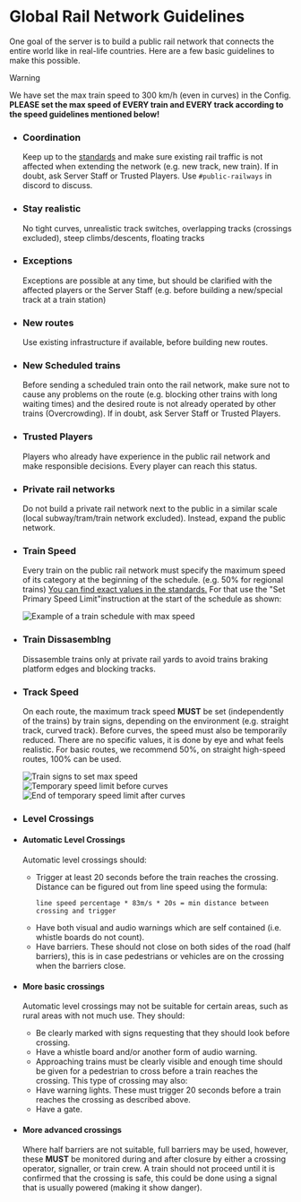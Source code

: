 # Global Rail Network Guidelines
One goal of the server is to build a public rail network that connects the entire world like in real-life countries. Here are a few basic guidelines to make this possible.

> [!WARNING]
> We have set the max train speed to 300 km/h (even in curves) in the Config. **PLEASE set the max speed of EVERY train and EVERY track according to the speed guidelines mentioned below!**

- ### Coordination
  Keep up to the [standards](https://github.com/MisterJulsen/MinecraftCommunityServer/blob/main/standards.md) and make sure existing rail traffic is not affected when extending the network (e.g. new track, new train). If in doubt, ask Server Staff or Trusted Players. Use `#public-railways` in discord to discuss.
- ### Stay realistic
  No tight curves, unrealistic track switches, overlapping tracks (crossings excluded), steep climbs/descents, floating tracks
- ### Exceptions
  Exceptions are possible at any time, but should be clarified with the affected players or the Server Staff (e.g. before building a new/special track at a train station)
- ### New routes
  Use existing infrastructure if available, before building new routes.
- ### New Scheduled trains
  Before sending a scheduled train onto the rail network, make sure not to cause any problems on the route (e.g. blocking other trains with long waiting times) and the desired route is not already operated by other trains (Overcrowding). If in doubt, ask Server Staff or Trusted Players.
- ### Trusted Players
  Players who already have experience in the public rail network and make responsible decisions. Every player can reach this status.
- ### Private rail networks
  Do not build a private rail network next to the public in a similar scale (local subway/tram/train network excluded). Instead, expand the public network.
- ### Train Speed
  Every train on the public rail network must specify the maximum speed of its category at the beginning of the schedule. (e.g. 50% for regional trains) [You can find exact values ​​in the standards.](https://github.com/MisterJulsen/MinecraftCommunityServer/blob/main/standards.md)
  For that use the "Set Primary Speed Limit"instruction at the start of the schedule as shown:

  ![Example of a train schedule with max speed](https://github.com/user-attachments/assets/973c04b1-4ee2-4c23-8adc-826228f53f6b)

- ### Train Dissasemblng
  Dissasemble trains only at private rail yards to avoid trains braking platform edges and blocking tracks.

- ### Track Speed
  On each route, the maximum track speed **MUST** be set (independently of the trains) by train signs, depending on the environment (e.g. straight track, curved track). Before curves, the speed must also be temporarily reduced. There are no specific values, it is done by eye and what feels realistic. For basic routes, we recommend 50%, on straight high-speed routes, 100% can be used.
  
  ![Train signs to set max speed](https://github.com/user-attachments/assets/823f66c5-b914-46fc-b033-f5b94c0e5cce)  
  ![Temporary speed limit before curves](https://github.com/user-attachments/assets/a8aded5f-b374-4f92-878f-fdbd1dc4ca99)
  ![End of temporary speed limit after curves](https://github.com/user-attachments/assets/7d996a91-1a48-4ed5-8d36-ab97f11278ae)

- ### Level Crossings
- #### Automatic Level Crossings
  Automatic level crossings should:
  - Trigger at least 20 seconds before the train reaches the crossing. Distance can be figured out from line speed using the formula:
    ```
    line speed percentage * 83m/s * 20s = min distance between crossing and trigger
    ```
  - Have both visual and audio warnings which are self contained (i.e. whistle boards do not count).
  - Have barriers. These should not close on both sides of the road (half barriers), this is in case pedestrians or vehicles are on the crossing when the barriers close.
- #### More basic crossings
  Automatic level crossings may not be suitable for certain areas, such as rural areas with not much use. They should:
  - Be clearly marked with signs requesting that they should look before crossing.
  - Have a whistle board and/or another form of audio warning.
  - Approaching trains must be clearly visible and enough time should be given for a pedestrian to cross before a train reaches the crossing.
  This type of crossing may also:
  - Have warning lights. These must trigger 20 seconds before a train reaches the crossing as described above.
  - Have a gate.
- #### More advanced crossings
  Where half barriers are not suitable, full barriers may be used, however, these **MUST** be monitored during and after closure by either a crossing operator, signaller, or train crew. A train should not proceed until it is confirmed that the crossing is safe, this could be done using a signal that is usually powered (making it show danger).
